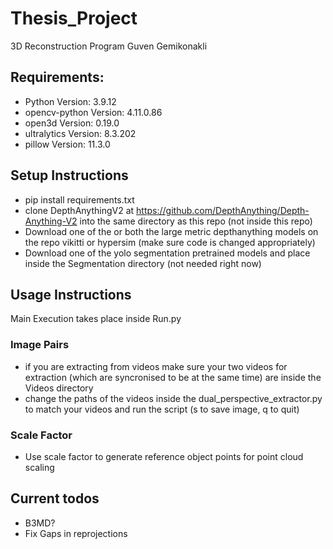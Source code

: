 # Thesis_Project
3D Reconstruction Program
Guven Gemikonakli

## Requirements:
- Python Version: 3.9.12
- opencv-python Version: 4.11.0.86
- open3d Version: 0.19.0
- ultralytics Version: 8.3.202
- pillow Version: 11.3.0


## Setup Instructions
- pip install requirements.txt
- clone DepthAnythingV2 at https://github.com/DepthAnything/Depth-Anything-V2 into the same directory as this repo (not inside this repo)
- Download one of the or both the large metric depthanything models on the repo vikitti or hypersim (make sure code is changed appropriately)
- Download one of the yolo segmentation pretrained models and place inside the Segmentation directory (not needed right now)

## Usage Instructions
Main Execution takes place inside Run.py
### Image Pairs
- if you are extracting from videos make sure your two videos for extraction (which are syncronised to be at the same time) are inside the Videos directory
- change the paths of the videos inside the dual_perspective_extractor.py to match your videos and run the script (s to save image, q to quit)

### Scale Factor
- Use scale factor to generate reference object points for point cloud scaling



## Current todos
- B3MD?
- Fix Gaps in reprojections